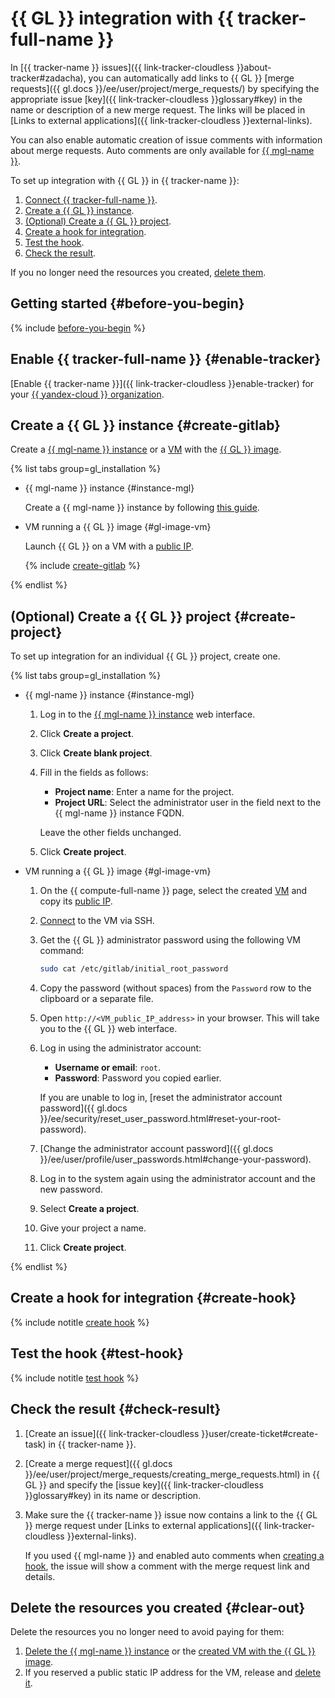 # {{ GL }} integration with {{ tracker-full-name }}


In [{{ tracker-name }} issues]({{ link-tracker-cloudless }}about-tracker#zadacha), you can automatically add links to {{ GL }} [merge requests]({{ gl.docs }}/ee/user/project/merge_requests/) by specifying the appropriate issue [key]({{ link-tracker-cloudless }}glossary#key) in the name or description of a new merge request. The links will be placed in [Links to external applications]({{ link-tracker-cloudless }}external-links).

You can also enable automatic creation of issue comments with information about merge requests. Auto comments are only available for [{{ mgl-name }}](../../managed-gitlab/).

To set up integration with {{ GL }} in {{ tracker-name }}:

1. [Connect {{ tracker-full-name }}](#enable-tracker).
1. [Create a {{ GL }} instance](#create-gitlab).
1. [(Optional) Create a {{ GL }} project](#create-project).
1. [Create a hook for integration](#create-hook).
1. [Test the hook](#test-hook).
1. [Check the result](#check-result).

If you no longer need the resources you created, [delete them](#clear-out).

## Getting started {#before-you-begin}

{% include [before-you-begin](../_tutorials_includes/before-you-begin.md) %}

## Enable {{ tracker-full-name }} {#enable-tracker}

[Enable {{ tracker-name }}]({{ link-tracker-cloudless }}enable-tracker) for your [{{ yandex-cloud }} organization](../../organization/).

## Create a {{ GL }} instance {#create-gitlab}

Create a [{{ mgl-name }} instance](../../managed-gitlab/concepts/index.md#instance) or a [VM](../../compute/concepts/vm.md) with the [{{ GL }} image](../../compute/concepts/image.md).

{% list tabs group=gl_installation %}


- {{ mgl-name }} instance {#instance-mgl}

    Create a {{ mgl-name }} instance by following [this guide](../../managed-gitlab/quickstart.md#instance-create).


- VM running a {{ GL }} image {#gl-image-vm}

    Launch {{ GL }} on a VM with a [public IP](../../vpc/concepts/address.md#public-addresses).

    {% include [create-gitlab](../../_includes/managed-gitlab/create.md) %}

{% endlist %}

## (Optional) Create a {{ GL }} project {#create-project}

To set up integration for an individual {{ GL }} project, create one.

{% list tabs group=gl_installation %}

- {{ mgl-name }} instance {#instance-mgl}

    1. Log in to the [{{ mgl-name }} instance](../../managed-gitlab/concepts/index.md#instance) web interface.
    1. Click **Create a project**.
    1. Click **Create blank project**.
    1. Fill in the fields as follows:
        * **Project name**: Enter a name for the project.
        * **Project URL**: Select the administrator user in the field next to the {{ mgl-name }} instance FQDN.

        Leave the other fields unchanged.
    1. Click **Create project**.

- VM running a {{ GL }} image {#gl-image-vm}

    1. On the {{ compute-full-name }} page, select the created [VM](../../compute/concepts/vm.md) and copy its [public IP](../../vpc/concepts/address.md#public-addresses).
    1. [Connect](../../compute/operations/vm-connect/ssh.md) to the VM via SSH.
    1. Get the {{ GL }} administrator password using the following VM command:

        ```bash
        sudo cat /etc/gitlab/initial_root_password
        ```

    1. Copy the password (without spaces) from the `Password` row to the clipboard or a separate file.
    1. Open `http://<VM_public_IP_address>` in your browser. This will take you to the {{ GL }} web interface.
    1. Log in using the administrator account:
        * **Username or email**: `root`.
        * **Password**: Password you copied earlier.

        If you are unable to log in, [reset the administrator account password]({{ gl.docs }}/ee/security/reset_user_password.html#reset-your-root-password).
    1. [Change the administrator account password]({{ gl.docs }}/ee/user/profile/user_passwords.html#change-your-password).
    1. Log in to the system again using the administrator account and the new password.
    1. Select **Create a project**.
    1. Give your project a name.
    1. Click **Create project**.

{% endlist %}

## Create a hook for integration {#create-hook}

{% include notitle [create hook](../../_includes/managed-gitlab/create-hook.md) %}

## Test the hook {#test-hook}

{% include notitle [test hook](../../_includes/managed-gitlab/test-hook.md) %}

## Check the result {#check-result}

1. [Create an issue]({{ link-tracker-cloudless }}user/create-ticket#create-task) in {{ tracker-name }}.
1. [Create a merge request]({{ gl.docs }}/ee/user/project/merge_requests/creating_merge_requests.html) in {{ GL }} and specify the [issue key]({{ link-tracker-cloudless }}glossary#key) in its name or description.
1. Make sure the {{ tracker-name }} issue now contains a link to the {{ GL }} merge request under [Links to external applications]({{ link-tracker-cloudless }}external-links).

    If you used {{ mgl-name }} and enabled auto comments when [creating a hook](#create-hook), the issue will show a comment with the merge request link and details.

## Delete the resources you created {#clear-out}

Delete the resources you no longer need to avoid paying for them:

1. [Delete the {{ mgl-name }} instance](../../managed-gitlab/operations/instance/instance-delete.md) or the [created VM with the {{ GL }} image](../../compute/operations/vm-control/vm-delete.md).
1. If you reserved a public static IP address for the VM, release and [delete it](../../vpc/operations/address-delete.md).
